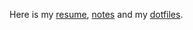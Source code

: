 Here is my [resume](https://github.com/mdm-code/cv), [notes](https://github.com/mdm-code/zettelkasten) and my [dotfiles](https://github.com/mdm-code/dotfiles).
